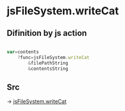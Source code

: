 # jsFileSystem.writeCat

## Difinition by js action

```js.js

var=contents
	?func=jsFileSystem.writeCat
		&filePathString
		&contentsString
```

## Src

-> [jsFileSystem.writeCat](https://github.com/puutaro/CommandClick/blob/master/app/src/main/java/com/puutaro/commandclick/fragment_lib/terminal_fragment/js_interface/file/JsFileSystem.kt#L68)


